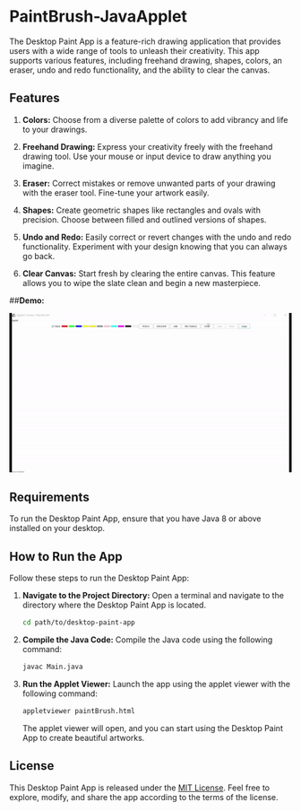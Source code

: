 # PaintBrush-JavaApplet

The Desktop Paint App is a feature-rich drawing application that provides users with a wide range of tools to unleash their creativity. This app supports various features, including freehand drawing, shapes, colors, an eraser, undo and redo functionality, and the ability to clear the canvas.

## Features

1. **Colors:** Choose from a diverse palette of colors to add vibrancy and life to your drawings.

2. **Freehand Drawing:** Express your creativity freely with the freehand drawing tool. Use your mouse or input device to draw anything you imagine.

3. **Eraser:** Correct mistakes or remove unwanted parts of your drawing with the eraser tool. Fine-tune your artwork easily.

4. **Shapes:** Create geometric shapes like rectangles and ovals with precision. Choose between filled and outlined versions of shapes.

5. **Undo and Redo:** Easily correct or revert changes with the undo and redo functionality. Experiment with your design knowing that you can always go back.

6. **Clear Canvas:** Start fresh by clearing the entire canvas. This feature allows you to wipe the slate clean and begin a new masterpiece.

##**Demo:**

![GIF Demo](demo.gif)

## Requirements

To run the Desktop Paint App, ensure that you have Java 8 or above installed on your desktop.

## How to Run the App

Follow these steps to run the Desktop Paint App:

1. **Navigate to the Project Directory:**
   Open a terminal and navigate to the directory where the Desktop Paint App is located.

   ```bash
   cd path/to/desktop-paint-app
   ```

2. **Compile the Java Code:**
   Compile the Java code using the following command:

   ```bash
   javac Main.java
   ```

3. **Run the Applet Viewer:**
   Launch the app using the applet viewer with the following command:

   ```bash
   appletviewer paintBrush.html
   ```

   The applet viewer will open, and you can start using the Desktop Paint App to create beautiful artworks.

## License

This Desktop Paint App is released under the [MIT License](LICENSE). Feel free to explore, modify, and share the app according to the terms of the license.
